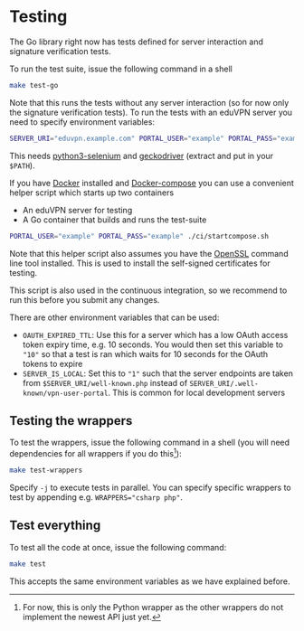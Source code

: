 # Testing
The Go library right now has tests defined for server interaction and signature verification tests.

To run the test suite, issue the following command in a shell

```bash
make test-go
```

Note that this runs the tests without any server interaction (so for now only the signature verification tests). To run the tests with an eduVPN server you need to specify environment variables:

```bash
SERVER_URI="eduvpn.example.com" PORTAL_USER="example" PORTAL_PASS="example" make test-go
```

This needs [python3-selenium](https://selenium-python.readthedocs.io/) and [geckodriver](https://github.com/mozilla/geckodriver/releases) (extract and put in your `$PATH`).

If you have [Docker](https://www.docker.com/get-started/) installed and [Docker-compose](https://docs.docker.com/compose/install/) you can use a convenient helper script which starts up two containers
- An eduVPN server for testing
- A Go container that builds and runs the test-suite

```bash
PORTAL_USER="example" PORTAL_PASS="example" ./ci/startcompose.sh
```
Note that this helper script also assumes you have the [OpenSSL](https://www.openssl.org/) command line tool installed. This is used to install the self-signed certificates for testing.

This script is also used in the continuous integration, so we recommend to run this before you submit any changes.

There are other environment variables that can be used:

- `OAUTH_EXPIRED_TTL`: Use this for a server which has a low OAuth access token expiry time, e.g. 10 seconds. You would then set this variable to `"10"` so that a test is ran which waits for 10 seconds for the OAuth tokens to expire
- `SERVER_IS_LOCAL`: Set this to `"1"` such that the server endpoints are taken from `$SERVER_URI/well-known.php` instead of `SERVER_URI/.well-known/vpn-user-portal`. This is common for local development servers
## Testing the wrappers
To test the wrappers, issue the following command in a shell (you will need dependencies for all wrappers if you do this[^1]):

```bash
make test-wrappers
```

Specify `-j` to execute tests in parallel. You can specify specific wrappers to test by appending
e.g. `WRAPPERS="csharp php"`.

## Test everything
To test all the code at once, issue the following command:
```bash
make test
```

This accepts the same environment variables as we have explained before.

[^1]: For now, this is only the Python wrapper as the other wrappers do not implement the newest API just yet.
